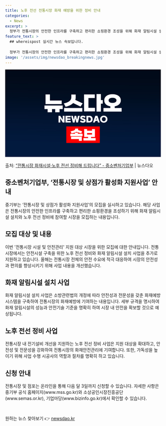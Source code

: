 ```yaml
---
title: 노후 전선 전통시장 화재 예방을 위한 정비 안내
categories:
  - News
excerpt: >
  정부가 전통시장의 안전한 인프라를 구축하고 편리한 쇼핑환경 조성을 위해 화재 알림시설 설치 사업과 노후 전선…
feature_text: >
  ## whereispost 실시간 뉴스 속보입니다.

  정부가 전통시장의 안전한 인프라를 구축하고 편리한 쇼핑환경 조성을 위해 화재 알림시설 설치 사업과 노후 전선…
image: '/assets/img/newsdao_breakingnews.jpg'
---
```


![뉴스다오 속보](/assets/img/newsdao_breakingnews.jpg)

<p>출처: <a href="https://newsdao.kr/3534" rel="dofollow">“전통시장 화재시설·노후 전선 정비해 드립니다” - 중소벤처기업부</a> | 뉴스다오</p>

<h2 data-ke-size="size26">중소벤처기업부, ‘전통시장 및 상점가 활성화 지원사업’ 안내</h2>
<p data-ke-size="size16">중기부는 ‘전통시장 및 상점가 활성화 지원사업’의 모집을 실시하고 있습니다. 해당 사업은 전통시장의 안전한 인프라를 구축하고 편리한 쇼핑환경을 조성하기 위해 화재 알림시설 설치와 노후 전선 정비에 참여할 시장을 모집하는 내용입니다.</p>

<h2 data-ke-size="size26">모집 대상 및 내용</h2>
<p data-ke-size="size16">이번 '전통시장 시설 및 안전관리' 지원 대상 시장을 위한 모집에 대한 안내입니다. 전통시장에서는 안전시설 구축을 위한 노후 전선 정비와 화재 알림시설 설치 사업을 추가로 지원하고 있습니다. 올해는 전통시장 전체의 안전 수요에 적극 대응하여 시장의 안전성과 편의를 향상시키기 위해 사업 내용을 개선했습니다.</p>

<h2 data-ke-size="size26">화재 알림시설 설치 사업</h2>
<p data-ke-size="size16">화재 알림시설 설치 사업은 소방관련법의 개정에 따라 안전성과 전문성을 갖춘 화재예방시스템을 구축하여 전통시장의 화재예방에 기여하는 내용입니다. 세부 규격을 명시하여 화재 알림시설의 성능과 안전기술 기준을 명확히 하여 시장 내 안전을 확보할 것으로 예상됩니다.</p>

<h2 data-ke-size="size26">노후 전선 정비 사업</h2>
<p data-ke-size="size16">전통시장 내 전기설비 개선을 지원하는 노후 전선 정비 사업은 지원 대상을 확대하고, 안전성 및 전문성을 강화하여 전통시장의 화재안전관리에 기여합니다. 또한, 가독성을 높이기 위해 사업 수행 시공사의 역할과 절차를 명확히 하고 있습니다.</p>

<h2 data-ke-size="size26">신청 안내</h2>
<p data-ke-size="size16">전통시장 및 점포는 온라인을 통해 다음 달 3일까지 신청할 수 있습니다. 자세한 사항은 중기부 공식 홈페이지(www.mss.go.kr)와 소상공인시장진흥공단(www.semas.or.kr), 기업마당(www.bizinfo.go.kr)에서 확인할 수 있습니다.</p>

<p data-ke-size="size16">&nbsp;</p> 

원하는 뉴스 찾아보기 👉 <a href="https://newsdao.kr" rel="dofollow">newsdao.kr</a>


